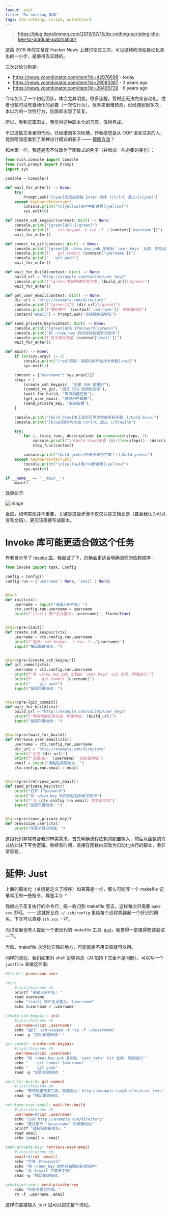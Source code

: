 ```yaml
---
layout: post
title: "Do-nothing 脚本"
tags: [do-nothing, script, automation]
---
```


> <https://blog.danslimmon.com/2019/07/15/do-nothing-scripting-the-key-to-gradual-automation/>

这篇 2019 年的文章在 Hacker News 上被讨论过三次，可见这种向流程自动化卖出的一小步，是值得去实践的。

<!--more-->

三次讨论分别是:

- <https://news.ycombinator.com/item?id=42976698> - today
- <https://news.ycombinator.com/item?id=29083367> - 3 years ago
- <https://news.ycombinator.com/item?id=20495739> - 6 years ago

今年加入了一个初创团队，体会尤其明显。很多流程，暂时还无法完全自动化，或者也暂时没有自动化的必要（一次性行为）。但未来很难预测，已经遇到很多次，本以为的一次性行为，后面却出现了反复。

所以，看到这篇旧文，我觉得这种脚本化的习惯，值得养成。

不过这篇文章里的代码，已经遭到多次吐槽，作者感觉是从 OOP 语言过来的人，竟然隐隐还看到了某种设计模式的影子 —— [模版方法](https://segmentfault.com/a/1190000010706695#item-4-25)？

和大家一样，我还是忍不住改为了函数式的例子（并增加一些必要的美化）：

```python
from rich.console import Console
from rich.prompt import Prompt
import sys

console = Console()

def wait_for_enter() -> None:
    try:
        Prompt.ask("[cyan]完成后请按 Enter 继续 (Ctrl+C 退出)[/cyan]")
    except KeyboardInterrupt:
        console.print("\n[yellow]用户中断进程[/yellow]")
        sys.exit(0)

def create_ssh_keypair(context: dict) -> None:
    console.print("[green]运行:[/green]")
    console.print(f"   ssh-keygen -t rsa -f ~/{context['username']}")
    wait_for_enter()

def commit_to_git(context: dict) -> None:
    console.print("[green]将 ~/new_key.pub 复制到 `user_keys` 仓库，然后运行:[/green]")
    console.print(f"   git commit {context['username']}")
    console.print("   git push")
    wait_for_enter()

def wait_for_build(context: dict) -> None:
    build_url = "http://example.com/builds/user_keys"
    console.print(f"[green]等待构建任务完成: {build_url}[/green]")
    wait_for_enter()

def get_user_email(context: dict) -> None:
    dir_url = "http://example.com/directory"
    console.print(f"[green]访问 {dir_url}[/green]")
    console.print(f"查找用户 `{context['username']}` 的邮箱地址")
    context["email"] = Prompt.ask("请粘贴邮箱地址")

def send_private_key(context: dict) -> None:
    console.print("[green]前往 1Password[/green]")
    console.print("将 ~/new_key 的内容粘贴到新文档中")
    console.print(f"将文档分享给 {context['email']}")
    wait_for_enter()

def main() -> None:
    if len(sys.argv) != 2:
        console.print("[red]错误：请提供用户名作为参数[/red]")
        sys.exit(1)

    context = {"username": sys.argv[1]}
    steps = [
        (create_ssh_keypair, "创建 SSH 密钥对"),
        (commit_to_git, "提交 SSH 密钥到仓库"),
        (wait_for_build, "等待构建任务"),
        (get_user_email, "获取用户邮箱"),
        (send_private_key, "发送私钥"),
    ]

    console.print("[bold blue]本工具将引导您完成所有步骤。[/bold blue]")
    console.print("[blue]随时可以按 Ctrl+C 退出。[/blue]\n")

    try:
        for i, (step_func, description) in enumerate(steps, 1):
            console.print(f"\n[bold blue]步骤 {i}/{len(steps)}: {description}[/bold blue]")
            step_func(context)

        console.print("[bold green]所有步骤已完成！✨[/bold green]")
    except KeyboardInterrupt:
        console.print("\n[yellow]用户中断进程[/yellow]")
        sys.exit(0)

if __name__ == "__main__":
    main()
```

效果如下:

![image](https://github.com/user-attachments/assets/00dd6ded-2651-48b6-bd3b-cf2cd4367baa)

当然，如何实现并不重要，关键是这些步骤不仅仅只是文档记录（甚至我认为可以没有文档），更应该直接写成脚本。

# Invoke 库可能更适合做这个任务

有老哥分享了 [Invoke 库](https://www.pyinvoke.org/index.html)，我尝试了下，的确会更适合明确流程的依赖顺序：

```python
from invoke import task, Config

config = Config()
config.run = {'username': None, 'email': None}


@task
def init(ctx):
    username = input("请输入用户名: ")
    ctx.config.run.username = username
    print(f"[init] 用户名设置为: {username}", flush=True)


@task(pre=[init])
def create_ssh_keypair(ctx):
    username = ctx.config.run.username
    print(f"运行: ssh-keygen -t rsa -f ~/{username}")
    input("按回车键继续: ")


@task(pre=[create_ssh_keypair])
def git_commit(ctx):
    username = ctx.config.run.username
    print(f"将 ~/new_key.pub 复制到 `user_keys` Git 仓库，然后运行:")
    print(f"    git commit {username}")
    print("    git push")
    input("按回车键继续: ")


@task(pre=[git_commit])
def wait_for_build(ctx):
    build_url = "http://example.com/builds/user_keys"
    print(f"等待构建任务完成，构建地址: {build_url}")
    input("按回车键继续: ")


@task(pre=[wait_for_build])
def retrieve_user_email(ctx):
    username = ctx.config.run.username
    dir_url = "http://example.com/directory"
    print(f"访问 {dir_url}")
    print(f"查找用户 `{username}` 的邮箱地址")
    email = input("请粘贴邮箱地址: ")
    ctx.config.run.email = email


@task(pre=[retrieve_user_email])
def send_private_key(ctx):
    print("打开 1Password")
    print("将 ~/new_key 的内容粘贴到新文档中")
    print(f"与 {ctx.config.run.email} 共享该文档")
    input("按回车键继续: ")


@task(pre=[send_private_key])
def provision_user(ctx):
    print("所有步骤已完成。")
```

这段代码非常符合我的审美需求，首先明确流程依赖的配置输入，然后以函数的方式依此往下写伪逻辑。后续有时间，直接在函数内部改为自动化执行的脚本，会非常容易。

# 延伸: Just

上面的脚本化（关键是定义了顺序）如果算是一步，那么可能写一个 makefile 记录常用的一些指令，算是半步？

我倾向于反复执行的命令行，统一收归到 makefile 里去，这样每次只需要 `make xxx` 即可。—— 这就好比在 `~/.ssh/config` 里给每个远程机器起一个好记的别名。下次可以直接 `ssh xxx` 一样。

而讨论里也有人提到一个更现代的 makefile 工具: [just](https://just.systems/man/zh/安装包.html)，我觉得一定值得安装尝试一下。

当然，makefile 永远比它强的地方，可能就是不用安装就可以用。

同样的流程，我们如果对 shell 足够熟悉（AI 加持下完全不是问题），可以写一个 `justfile` 来做这件事:

```makefile
default: provision-user

init:
    #!/usr/bin/env sh
    printf "请输入用户名: "
    read username
    echo "[init] 用户名设置为: $username"
    echo $username > .username

create-ssh-keypair: init
    #!/usr/bin/env sh
    username=$(cat .username)
    echo "运行: ssh-keygen -t rsa -f ~/$username"
    read -p "按回车键继续: "

git-commit: create-ssh-keypair
    #!/usr/bin/env sh
    username=$(cat .username)
    echo "将 ~/new_key.pub 复制到 'user_keys' Git 仓库，然后运行:"
    echo "    git commit $username"
    echo "    git push"
    read -p "按回车键继续: "

wait-for-build: git-commit
    #!/usr/bin/env sh
    echo "等待构建任务完成，构建地址: http://example.com/builds/user_keys"
    read -p "按回车键继续: "

retrieve-user-email: wait-for-build
    #!/usr/bin/env sh
    username=$(cat .username)
    echo "访问 http://example.com/directory"
    echo "查找用户 '$username' 的邮箱地址"
    printf "请粘贴邮箱地址: "
    read email
    echo $email > .email

send-private-key: retrieve-user-email
    #!/usr/bin/env sh
    email=$(cat .email)
    echo "打开 1Password"
    echo "将 ~/new_key 的内容粘贴到新文档中"
    echo "与 $email 共享该文档"
    read -p "按回车键继续: "

provision-user: send-private-key
    echo "所有步骤已完成。"
    rm -f .username .email
```

这样你直接输入 `just` 就可以跑完整个流程。